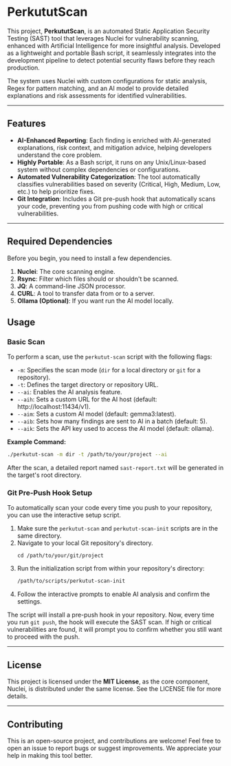 
# PerkututScan


This project, **PerkututScan**, is an automated Static Application Security Testing (SAST) tool that leverages Nuclei for vulnerability scanning, enhanced with Artificial Intelligence for more insightful analysis. Developed as a lightweight and portable Bash script, it seamlessly integrates into the development pipeline to detect potential security flaws before they reach production.

The system uses Nuclei with custom configurations for static analysis, Regex for pattern matching, and an AI model to provide detailed explanations and risk assessments for identified vulnerabilities.

-----

## Features

  * **AI-Enhanced Reporting**: Each finding is enriched with AI-generated explanations, risk context, and mitigation advice, helping developers understand the core problem.
  * **Highly Portable**: As a Bash script, it runs on any Unix/Linux-based system without complex dependencies or configurations.
  * **Automated Vulnerability Categorization**: The tool automatically classifies vulnerabilities based on severity (Critical, High, Medium, Low, etc.) to help prioritize fixes.
  * **Git Integration**: Includes a Git pre-push hook that automatically scans your code, preventing you from pushing code with high or critical vulnerabilities.

-----

## Required Dependencies

Before you begin, you need to install a few dependencies.

1.  **Nuclei**: The core scanning engine.
2.  **Rsync**: Filter which files should or shouldn't be scanned.
3.  **JQ**: A command-line JSON processor.
4.  **CURL**: A tool to transfer data from or to a server.
5.  **Ollama (Optional)**: If you want run the AI model locally.

## Usage

### Basic Scan

To perform a scan, use the `perkutut-scan` script with the following flags:

  * `-m`: Specifies the scan mode (`dir` for a local directory or `git` for a repository).
  * `-t`: Defines the target directory or repository URL.
  * `--ai`: Enables the AI analysis feature.
  * `--aih`: Sets a custom URL for the AI host (default: http://localhost:11434/v1).
  * `--aim`: Sets a custom AI model (default: gemma3:latest).
  * `--aib`: Sets how many findings are sent to AI in a batch (default: 5).
  * `--aik`: Sets the API key used to access the AI model (default: ollama).

**Example Command:**

```bash
./perkutut-scan -m dir -t /path/to/your/project --ai
```

After the scan, a detailed report named `sast-report.txt` will be generated in the target's root directory.

### Git Pre-Push Hook Setup

To automatically scan your code every time you push to your repository, you can use the interactive setup script.

1.  Make sure the `perkutut-scan` and `perkutut-scan-init` scripts are in the same directory.
2.  Navigate to your local Git repository's directory.
    ```
    cd /path/to/your/git/project
    ```
4.  Run the initialization script from within your repository's directory:
    ```bash
    /path/to/scripts/perkutut-scan-init
    ```
5.  Follow the interactive prompts to enable AI analysis and confirm the settings.

The script will install a pre-push hook in your repository. Now, every time you run `git push`, the hook will execute the SAST scan. If high or critical vulnerabilities are found, it will prompt you to confirm whether you still want to proceed with the push.

-----

## License

This project is licensed under the **MIT License**, as the core component, Nuclei, is distributed under the same license. See the LICENSE file for more details.

-----

## Contributing

This is an open-source project, and contributions are welcome\! Feel free to open an issue to report bugs or suggest improvements. We appreciate your help in making this tool better.
